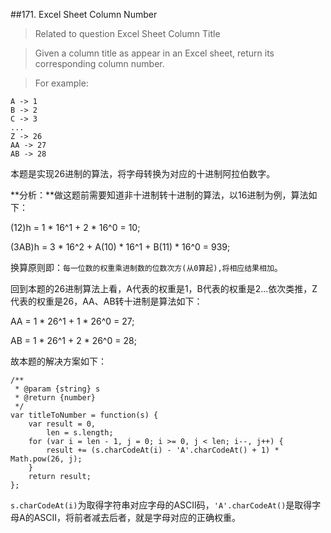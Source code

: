 ##171. Excel Sheet Column Number
>Related to question Excel Sheet Column Title

>Given a column title as appear in an Excel sheet, return its corresponding column number.

>For example:
>
	A -> 1
    B -> 2
    C -> 3
    ...
    Z -> 26
    AA -> 27
    AB -> 28 

本题是实现26进制的算法，将字母转换为对应的十进制阿拉伯数字。

**分析：**做这题前需要知道非十进制转十进制的算法，以16进制为例，算法如下：

(12)h = 1 * 16^1 + 2 * 16^0 = 10;

(3AB)h = 3 * 16^2 + A(10) * 16^1 + B(11) * 16^0 = 939;

换算原则即：`每一位数的权重乘进制数的位数次方(从0算起),将相应结果相加`。

回到本题的26进制算法上看，A代表的权重是1，B代表的权重是2...依次类推，Z代表的权重是26，AA、AB转十进制是算法如下：

AA = 1 * 26^1 + 1 * 26^0 = 27;

AB = 1 * 26^1 + 2 * 26^0 = 28;

故本题的解决方案如下：

	/**
	 * @param {string} s
	 * @return {number}
	 */
	var titleToNumber = function(s) {
	    var result = 0,
	        len = s.length;
	    for (var i = len - 1, j = 0; i >= 0, j < len; i--, j++) {
	        result += (s.charCodeAt(i) - 'A'.charCodeAt() + 1) * Math.pow(26, j);
	    }
	    return result;
	};
`s.charCodeAt(i)`为取得字符串对应字母的ASCII码，`'A'.charCodeAt()`是取得字母A的ASCII，将前者减去后者，就是字母对应的正确权重。
